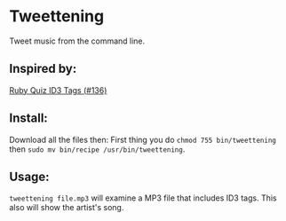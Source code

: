 Tweettening
===========

Tweet music from the command line.


Inspired by:
-----------

[Ruby Quiz ID3 Tags (#136)](http://www.rubyquiz.com/quiz136.html "Ruby Quiz ID3 Tags (#136)")

Install:
-------

Download all the files then:
First thing you do `chmod 755 bin/tweettening` then `sudo mv bin/recipe /usr/bin/tweettening`.


Usage:
-----

`tweettening file.mp3` will examine a MP3 file that includes ID3 tags. This also will show the artist's song.
